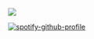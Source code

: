 <img src="https://www.codewars.com/users/qweered/badges/large"/>

[![spotify-github-profile](https://spotify-github-profile.vercel.app/api/view?uid=ewuye521iupoomzqilj0ok44n&cover_image=false&theme=default&bar_color=53b14f&bar_color_cover=false)](https://spotify-github-profile.vercel.app/api/view?uid=ewuye521iupoomzqilj0ok44n&redirect=true)
